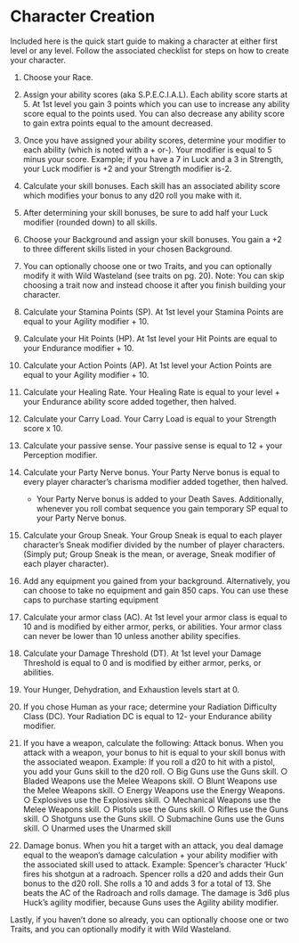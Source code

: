 # Character Creation

Included here is the quick start guide to making a character at either first level or any level. Follow the associated checklist for steps on how to create your character.

1) Choose your Race.

2) Assign your ability scores (aka S.P.E.C.I.A.L). Each ability score starts at 5. At 1st level you gain
  3 points which you can use to increase any ability score equal to the points used. You can also decrease any ability score to gain extra points
  equal to the amount decreased. 
  
 3)  Once you have assigned your ability scores, determine your modifier to each ability (which is noted with a + or-). Your modifier is equal to 5 minus your score. Example; if you have a 7 in
 Luck and a 3 in Strength, your Luck modifier is +2
 and your Strength modifier is-2.

4) Calculate your skill bonuses. Each skill has an associated ability score which modifies your bonus to any d20 roll you make with it. 

5) After determining your skill bonuses, be sure to add half your Luck modifier (rounded down) to all skills.
 
6)  Choose your Background and assign your skill bonuses. You gain a +2 to three different skills
 listed in your chosen Background.
 
 7) You can optionally choose one or two Traits, and you can optionally modify it with Wild Wasteland (see traits on pg. 20). Note: You can skip choosing a trait now and instead choose it after you finish building your character.
  
  8) Calculate your Stamina Points (SP). At 1st level your Stamina Points are equal to your Agility modifier + 10.
 
 9) Calculate your Hit Points (HP). At 1st level your Hit Points are equal to your Endurance modifier + 10.
 
 10) Calculate your Action Points (AP). At 1st level your Action Points are equal to your Agility modifier + 10.
 
 11) Calculate your Healing Rate. Your Healing Rate is equal to your level + your Endurance ability score added together, then halved.
  
 12)  Calculate your Carry Load. Your Carry Load is equal to your Strength score x 10.
  
 13)  Calculate your passive sense. Your passive sense is equal to 12 + your Perception modifier.
 
 14) Calculate your Party Nerve bonus. Your Party Nerve bonus is equal to every player character’s charisma modifier added together, then halved.
	 - Your Party Nerve bonus is added to your Death Saves. Additionally, whenever you roll combat sequence you gain temporary SP equal to your Party Nerve bonus.
 
15)  Calculate your Group Sneak. Your Group Sneak is equal to each player character’s Sneak modifier divided by the number of player characters. (Simply put; Group Sneak is the mean, or average, Sneak modifier of each player character).
 
16) Add any equipment you gained from your background. Alternatively, you can choose to take no equipment and gain 850 caps. You can use these caps to purchase starting equipment
 
17) Calculate your armor class (AC). At 1st level your armor class is equal to 10 and is modified by
either armor, perks, or abilities. Your armor class can never be lower than 10 unless another ability specifies.

18) Calculate your Damage Threshold (DT). At 1st level your Damage Threshold is equal to 0 and is modified by either armor, perks, or abilities.

29) Your Hunger, Dehydration, and Exhaustion levels start at 0.

20) If you chose Human as your race; determine your Radiation Difficulty Class (DC). Your Radiation DC is equal to 12- your Endurance ability modifier.

21) If you have a weapon, calculate the following:
	 Attack bonus. When you attack with a weapon, your bonus to hit is equal to your skill bonus with the associated weapon. Example: If you roll a d20 to hit with a pistol, you add your Guns skill to the d20 roll.
 ○ Big Guns use the Guns skill.
 ○ Bladed Weapons use the Melee Weapons
 skill.
 ○ Blunt Weapons use the Melee Weapons skill.
 ○ Energy Weapons use the Energy Weapons.
 ○ Explosives use the Explosives skill.
 ○ Mechanical Weapons use the Melee Weapons skill.
 ○ Pistols use the Guns skill.
 ○ Rifles use the Guns skill.
 ○ Shotguns use the Guns skill.
 ○ Submachine Guns use the Guns skill.
 ○ Unarmed uses the Unarmed skill
 
22)  Damage bonus. When you hit a target with an attack, you deal damage equal to the weapon’s damage calculation + your ability modifier with the associated skill used to attack. Example: Spencer’s character ‘Huck’ fires his shotgun at a radroach. Spencer rolls a d20 and adds their Gun bonus to the d20 roll. She rolls a 10 and adds 3 for a total of 13. She beats the AC of the Radroach and rolls damage. The damage is 3d6 plus Huck’s agility modifier, because Guns uses the Agility ability modifier.
 
 Lastly, if you haven’t done so already, you can optionally choose one or two Traits, and you can optionally modify it with Wild Wasteland.